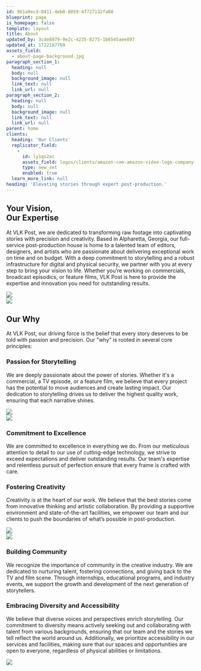 ```yaml
---
id: 961a9ecd-8411-4eb0-8059-4f727132fa08
blueprint: page
is_homepage: false
template: layout
title: About
updated_by: 3cde8979-9e2c-4235-8275-1b6545aee897
updated_at: 1722187769
assets_field:
  - about-page-background.jpg
paragraph_section_1:
  heading: null
  body: null
  background_image: null
  link_text: null
  link_url: null
paragraph_section_2:
  heading: null
  body: null
  background_image: null
  link_text: null
  link_url: null
parent: home
clients:
  heading: 'Our Clients'
  replicator_field:
    -
      id: ly1qs2ac
      assets_field: logos/clients/amazon-com-amazon-video-logo-company-brand-amazon-logo-3cab5e05d2d442950141b0b3dcc99980.png
      type: new_set
      enabled: true
  learn_more_link: null
heading: 'Elevating stories through expert post-production.'
---
```

<div class="flex flex-col lg:flex-row justify-center align-center mb-[6rem]">
    <div class="flex-1 lg:pr-[6rem]">
        <h2>Your Vision,<br> Our Expertise</h2>
        <p class="w-full ">At VLK Post, we are dedicated to transforming raw footage into captivating
            stories with precision and creativity.
            Based in Alpharetta, Georgia, our full-service post-production house is home to a talented team of editors,
            designers, and artists who are passionate about delivering exceptional work on time and on budget. With a
            deep
            commitment to storytelling and a robust infrastructure for digital and physical security, we partner with
            you at
            every step to bring your vision to life. Whether you’re working on commercials, broadcast episodics, or
            feature
            films, VLK Post is here to provide the expertise and innovation you need for outstanding results.
        </p>
    </div>
    <div class="flex-1 flex">
        <img src="/assets/about-page-background.jpg" class="mb-6 object-cover rounded-md">
    </div>
</div>

<div class="flex flex-col-reverse lg:flex-row justify-center align-center mb-6 lg:mb-[6rem]">
    <div class="flex-1 flex">
        <img src="/assets/about-page-background.jpg" class="mb-6 object-cover rounded-md">
    </div>
    <div class="flex-1  lg:pl-[6rem]">
        <h2>Our Why</h2>
        <p class="w-full ">At VLK Post, our driving force is the belief that every story deserves to be told with
            passion and precision. Our "why" is rooted in several core principles:</p>
    </div>
</div>

<div class="flex flex-col lg:flex-row justify-center align-center mb-6 lg:mb-[6rem]">
    <div class="flex-1 lg:pr-[6rem]">
        <h3>
            Passion for Storytelling
        </h3>
        <p>
            We are deeply passionate about the power of stories. Whether it's a commercial, a TV episode, or a feature
            film, we believe that every project has the potential to move audiences and create lasting impact. Our
            dedication to storytelling drives us to deliver the highest quality work, ensuring that each narrative
            shines.
        </p>
    </div>
    <div class="flex-1 flex">
        <img src="/assets/about-page-background.jpg" class="mb-6 object-cover rounded-md">
    </div>
</div>

<div class="flex flex-col-reverse lg:flex-row justify-center align-center mb-6 lg:mb-[6rem]">
    <div class="flex-1 flex">
        <img src="/assets/about-page-background.jpg" class="mb-6 object-cover rounded-md">
    </div>
    <div class="flex-1  lg:pl-[6rem]">
        <h3>
            Commitment to Excellence
        </h3>
        <p>
            We are committed to excellence in everything we do. From our meticulous attention to detail to our use of
            cutting-edge technology, we strive to exceed expectations and deliver outstanding results. Our team's
            expertise and relentless pursuit of perfection ensure that every frame is crafted with care.
        </p>
    </div>
</div>

<div class="flex flex-col lg:flex-row justify-center align-center mb-6 lg:mb-[6rem]">
    <div class="flex-1  lg:pr-[6rem]">
        <h3>
            Fostering Creativity
        </h3>
        <p>
            Creativity is at the heart of our work. We believe that the best stories come from innovative thinking and
            artistic collaboration. By providing a supportive environment and state-of-the-art facilities, we empower
            our team and our clients to push the boundaries of what’s possible in post-production.
        </p>
    </div>
    <div class="flex-1 flex">
        <img src="/assets/about-page-background.jpg" class="mb-6 object-cover rounded-md">
    </div>
</div>

<div class="flex flex-col-reverse lg:flex-row justify-center align-center mb-6 lg:mb-[6rem]">
    <div class="flex-1 flex">
        <img src="/assets/about-page-background.jpg" class="mb-6 object-cover rounded-md">
    </div>
    <div class="flex-1  lg:pl-[6rem]">
        <h3>
            Building Community
        </h3>
        <p>
            We recognize the importance of community in the creative industry. We are dedicated to nurturing talent,
            fostering connections, and giving back to the TV and film scene. Through internships, educational programs,
            and industry events, we support the growth and development of the next generation of storytellers.
        </p>
    </div>
</div>

<div class="flex flex-col lg:flex-row justify-center align-center mb-6 lg:mb-[6rem]">
    <div class="flex-1 lg:pr-[6rem]">
        <h3>
            Embracing Diversity and Accessibility
        </h3>
        <p>
            We believe that diverse voices and perspectives enrich storytelling. Our commitment to diversity means
            actively seeking out and collaborating with talent from various backgrounds, ensuring that our team and the
            stories we tell reflect the world around us. Additionally, we prioritize accessibility in our services and
            facilities, making sure that our spaces and opportunities are open to everyone, regardless of physical
            abilities or limitations.
        </p>
    </div>
    <div class="flex-1 flex">
        <img src="/assets/about-page-background.jpg" class="mb-6 object-cover rounded-md">
    </div>
</div>